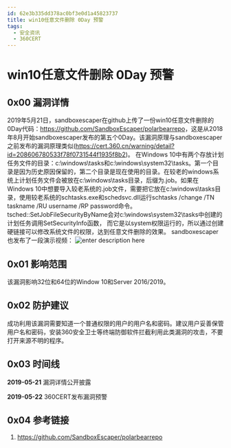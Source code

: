 ```yaml
---
id: 62e3b335dd378ac0bf3e0d1a45823737
title: win10任意文件删除 0Day 预警
tags: 
  - 安全资讯
  - 360CERT
---
```


# win10任意文件删除 0Day 预警

0x00 漏洞详情
---------


2019年5月21日，sandboxescaper在github上传了一份win10任意文件删除的0Day代码：<https://github.com/SandboxEscaper/polarbearrepo>，这是从2018年8月开始sandboxescaper发布的第五个0Day。该漏洞原理与sandboxescaper之前发布的漏洞原理类似(<https://cert.360.cn/warning/detail?id=208606780533f78f0731544f1935f8b2>)。
在Windows 10中有两个存放计划任务文件的目录：c:\windows\tasks和c:\windows\system32\tasks。第一个目录是因为历史原因保留的，第二个目录是现在使用的目录。在较老的windows系统上计划任务文件会被放在c:\windows\tasks目录，后缀为.job。如果在Windows 10中想要导入较老系统的.job文件，需要把它放在c:\windows\tasks目录，使用较老系统的schtasks.exe和schedsvc.dll运行schtasks /change /TN taskname /RU username /RP password命令。 tsched::SetJobFileSecurityByName会对c:\windows\system32\tasks中创建的计划任务调用SetSecurityInfo函数， 而它是以system权限运行的，所以通过创建硬链接可以修改系统文件的权限，达到任意文件删除的效果。
sandboxescaper也发布了一段演示视频：
![enter description here](https://p403.ssl.qhimgs4.com/t01b6bbae9481b7ff42.png)


0x01 影响范围
---------


该漏洞影响32位和64位的Window 10和Server 2016/2019。


0x02 防护建议
---------


成功利用该漏洞需要知道一个普通权限的用户的用户名和密码。建议用户妥善保管用户名和密码，安装360安全卫士等终端防御软件拦截利用此类漏洞的攻击，不要打开来源不明的程序。 


0x03 时间线
--------


**2019-05-21** 漏洞详情公开披露


**2019-05-22** 360CERT发布漏洞预警


0x04 参考链接
---------


1. <https://github.com/SandboxEscaper/polarbearrepo>


